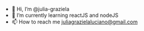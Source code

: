 - 👋 Hi, I’m @julia-graziela
- 🌱 I’m currently learning reactJS and nodeJS
- 📫 How to reach me juliagrazielaluciano@gmail.com

<!---
julia-graziela/julia-graziela is a ✨ special ✨ repository because its `README.md` (this file) appears on your GitHub profile.
You can click the Preview link to take a look at your changes.
--->
